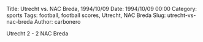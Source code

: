 Title: Utrecht vs. NAC Breda, 1994/10/09
Date: 1994/10/09 00:00
Category: sports
Tags: football, football scores, Utrecht, NAC Breda
Slug: utrecht-vs-nac-breda
Author: carbonero


Utrecht 2 - 2 NAC Breda
